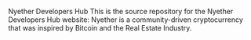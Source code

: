 Nyether Developers Hub
This is the source repository for the Nyether Developers Hub website:
Nyether is a community-driven cryptocurrency that was inspired by Bitcoin and the Real Estate Industry. 
